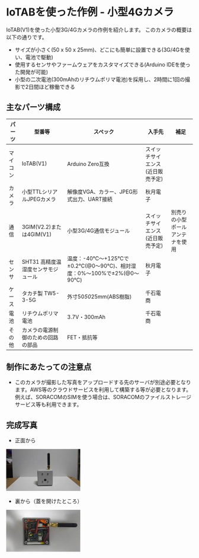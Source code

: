 # IoTABを使った作例 - 小型4Gカメラ

IoTAB(V1)を使った小型3G/4Gカメラの作例を紹介します。
このカメラの概要は以下の通りです。
  * サイズが小さく(50 x 50 x 25mm)、どこにも簡単に設置できる(3G/4Gを使い、電池で駆動)
  * 使用するセンサやファームウェアをカスタマイズできる(Arduino IDEを使った開発が可能)
  * 小型の二次電池(300mAhのリチウムポリマ電池)を採用し、2時間に1回の撮影で2日間ほど稼働できる

## 主なパーツ構成

|パーツ|型番等|スペック|入手先|補足|
| --- | --- | --- | --- | --- |
| マイコン |IoTAB(V1)|Arduino Zero互換|スイッチサイエンス(近日販売予定)||
| カメラ |小型TTLシリアルJPEGカメラ|解像度VGA、カラー、JPEG形式出力、UART接続|秋月電子||
| 通信 |3GIM(V2.2)または4GIM(V1)|小型3G/4G通信モジュール|スイッチサイエンス(近日販売予定)|別売りの小型ポールアンテナを使用|
| センサ |SHT31 高精度温湿度センサモジュール|温度：-40℃～+125℃で±0.2℃(@0～90℃)、相対湿度：0%～100%で±2%(@0～90℃)|秋月電子||
| ケース |タカチ製 TW5-3-5G|外寸50*50*25mm(ABS樹脂)|千石電商||
| 電池 |リチウムポリマ電池|3.7V・300mAh|千石電商||
| その他 |カメラの電源制御のための回路の部品|FET・抵抗等|||

## 制作にあたっての注意点

  * このカメラが撮影した写真をアップロードする先のサーバが別途必要となります。AWS等のクラウドサービスを利用して構築する等が必要となります。例えば、SORACOMのSIMを使う場合は、SORACOMのファイルストレージサービス等も利用できます。

## 完成写真
  * 正面から

![表から](0167r.png)

  * 裏から（蓋を開けたところ）

![裏から](0162r.png)
